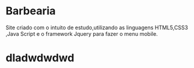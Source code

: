 # Barbearia
Site  criado com o intuito de estudo,utilizando as linguagens HTML5,CSS3 ,Java Script e o framework Jquery para  fazer o menu mobile. 
#  dladwdwdwd
